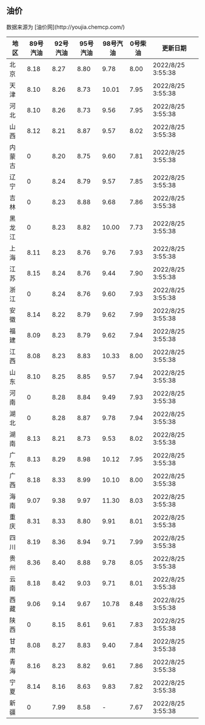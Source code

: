 
<!DOCTYPE html>
<html lang="zh-cn">
<head>
<link href="https://cdn.jsdelivr.net/gh/RookieFanzk/link/github.css" rel="stylesheet">
</head>

<body>
<h2>油价</h2>
<p>数据来源为 [油价网](http://youjia.chemcp.com/) </p>
<table>
<thead>
<tr>
<th>地区</th>
<th>89号汽油</th>
<th>92号汽油</th>
<th>95号汽油</th>
<th>98号汽油</th>
<th>0号柴油</th>
<th>更新日期</th>
</tr>
</thead>
<tbody>
<tr>
<td>北京</td>
<td>8.18</td>
<td>8.27</td>
<td>8.80</td>
<td>9.78</td>
<td>8.00</td>
<td>2022/8/25 3:55:38</td>
</tr>
<tr>
<td>天津</td>
<td>8.10</td>
<td>8.26</td>
<td>8.73</td>
<td>10.01</td>
<td>7.95</td>
<td>2022/8/25 3:55:38</td>
</tr>
<tr>
<td>河北</td>
<td>8.10</td>
<td>8.26</td>
<td>8.73</td>
<td>9.56</td>
<td>7.95</td>
<td>2022/8/25 3:55:38</td>
</tr>
<tr>
<td>山西</td>
<td>8.12</td>
<td>8.21</td>
<td>8.87</td>
<td>9.57</td>
<td>8.02</td>
<td>2022/8/25 3:55:38</td>
</tr>
<tr>
<td>内蒙古</td>
<td>0</td>
<td>8.20</td>
<td>8.75</td>
<td>9.60</td>
<td>7.81</td>
<td>2022/8/25 3:55:38</td>
</tr>
<tr>
<td>辽宁</td>
<td>0</td>
<td>8.24</td>
<td>8.79</td>
<td>9.57</td>
<td>7.85</td>
<td>2022/8/25 3:55:38</td>
</tr>
<tr>
<td>吉林</td>
<td>0</td>
<td>8.23</td>
<td>8.88</td>
<td>9.68</td>
<td>7.86</td>
<td>2022/8/25 3:55:38</td>
</tr>
<tr>
<td>黑龙江</td>
<td>0</td>
<td>8.23</td>
<td>8.82</td>
<td>10.00</td>
<td>7.73</td>
<td>2022/8/25 3:55:38</td>
</tr>
<tr>
<td>上海</td>
<td>8.11</td>
<td>8.23</td>
<td>8.76</td>
<td>9.76</td>
<td>7.93</td>
<td>2022/8/25 3:55:38</td>
</tr>
<tr>
<td>江苏</td>
<td>8.15</td>
<td>8.24</td>
<td>8.76</td>
<td>9.44</td>
<td>7.90</td>
<td>2022/8/25 3:55:38</td>
</tr>
<tr>
<td>浙江</td>
<td>0</td>
<td>8.24</td>
<td>8.76</td>
<td>9.60</td>
<td>7.93</td>
<td>2022/8/25 3:55:38</td>
</tr>
<tr>
<td>安徽</td>
<td>8.14</td>
<td>8.22</td>
<td>8.79</td>
<td>9.62</td>
<td>7.99</td>
<td>2022/8/25 3:55:38</td>
</tr>
<tr>
<td>福建</td>
<td>8.09</td>
<td>8.23</td>
<td>8.79</td>
<td>9.62</td>
<td>7.94</td>
<td>2022/8/25 3:55:38</td>
</tr>
<tr>
<td>江西</td>
<td>8.08</td>
<td>8.23</td>
<td>8.83</td>
<td>10.33</td>
<td>8.00</td>
<td>2022/8/25 3:55:38</td>
</tr>
<tr>
<td>山东</td>
<td>8.10</td>
<td>8.25</td>
<td>8.85</td>
<td>9.57</td>
<td>7.94</td>
<td>2022/8/25 3:55:38</td>
</tr>
<tr>
<td>河南</td>
<td>0</td>
<td>8.28</td>
<td>8.84</td>
<td>9.49</td>
<td>7.93</td>
<td>2022/8/25 3:55:38</td>
</tr>
<tr>
<td>湖北</td>
<td>0</td>
<td>8.28</td>
<td>8.87</td>
<td>9.78</td>
<td>7.94</td>
<td>2022/8/25 3:55:38</td>
</tr>
<tr>
<td>湖南</td>
<td>8.13</td>
<td>8.21</td>
<td>8.73</td>
<td>9.53</td>
<td>8.02</td>
<td>2022/8/25 3:55:38</td>
</tr>
<tr>
<td>广东</td>
<td>8.13</td>
<td>8.29</td>
<td>8.98</td>
<td>10.12</td>
<td>7.95</td>
<td>2022/8/25 3:55:38</td>
</tr>
<tr>
<td>广西</td>
<td>8.18</td>
<td>8.33</td>
<td>8.99</td>
<td>10.10</td>
<td>8.00</td>
<td>2022/8/25 3:55:38</td>
</tr>
<tr>
<td>海南</td>
<td>9.07</td>
<td>9.38</td>
<td>9.97</td>
<td>11.30</td>
<td>8.03</td>
<td>2022/8/25 3:55:38</td>
</tr>
<tr>
<td>重庆</td>
<td>8.31</td>
<td>8.33</td>
<td>8.80</td>
<td>9.91</td>
<td>8.01</td>
<td>2022/8/25 3:55:38</td>
</tr>
<tr>
<td>四川</td>
<td>8.19</td>
<td>8.36</td>
<td>8.94</td>
<td>9.71</td>
<td>7.99</td>
<td>2022/8/25 3:55:38</td>
</tr>
<tr>
<td>贵州</td>
<td>8.36</td>
<td>8.40</td>
<td>8.88</td>
<td>9.78</td>
<td>8.05</td>
<td>2022/8/25 3:55:38</td>
</tr>
<tr>
<td>云南</td>
<td>8.18</td>
<td>8.42</td>
<td>9.03</td>
<td>9.71</td>
<td>8.01</td>
<td>2022/8/25 3:55:38</td>
</tr>
<tr>
<td>西藏</td>
<td>9.06</td>
<td>9.14</td>
<td>9.67</td>
<td>10.78</td>
<td>8.48</td>
<td>2022/8/25 3:55:38</td>
</tr>
<tr>
<td>陕西</td>
<td>0</td>
<td>8.15</td>
<td>8.61</td>
<td>9.61</td>
<td>7.83</td>
<td>2022/8/25 3:55:38</td>
</tr>
<tr>
<td>甘肃</td>
<td>8.08</td>
<td>8.27</td>
<td>8.83</td>
<td>9.40</td>
<td>7.84</td>
<td>2022/8/25 3:55:38</td>
</tr>
<tr>
<td>青海</td>
<td>8.16</td>
<td>8.23</td>
<td>8.82</td>
<td>9.61</td>
<td>7.86</td>
<td>2022/8/25 3:55:38</td>
</tr>
<tr>
<td>宁夏</td>
<td>8.14</td>
<td>8.16</td>
<td>8.63</td>
<td>9.83</td>
<td>7.82</td>
<td>2022/8/25 3:55:38</td>
</tr>
<tr>
<td>新疆</td>
<td>0</td>
<td>7.99</td>
<td>8.58</td>
<td>-</td>
<td>7.67</td>
<td>2022/8/25 3:55:38</td>
</tr>
</tbody>
</table>
</body>
</html>
